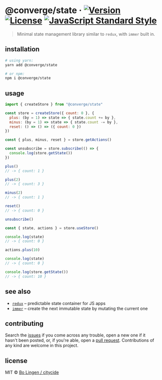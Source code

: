 # @converge/state &middot; [![Version](https://flat.badgen.net/npm/v/@converge/state)](https://www.npmjs.com/package/@converge/state) [![License](https://flat.badgen.net/npm/license/@converge/state)](https://www.npmjs.com/package/@converge/state) [![JavaScript Standard Style](https://flat.badgen.net/badge/code%20style/standard/green)](https://standardjs.com)

> Minimal state management library similar to `redux`, with `immer` built in.

## installation

```sh
# using yarn:
yarn add @converge/state

# or npm:
npm i @converge/state
```

## usage

```js
import { createStore } from "@converge/state"

const store = createStore({ count: 0 }, {
  plus: (by = 1) => state => { state.count += by },
  minus: (by = 1) => state => { state.count -= by },
  reset: () => () => ({ count: 0 })
})

const { plus, minus, reset } = store.getActions()

const unsubscribe = store.subscribe(() => {
  console.log(store.getState())
})

plus()
// -> { count: 1 }

plus(2)
// -> { count: 3 }

minus(2)
// -> { count: 1 }

reset()
// -> { count: 0 }

unsubscribe()

const { state, actions } = store.useStore()

console.log(state)
// -> { count: 0 }

actions.plus(10)

console.log(state)
// -> { count: 0 }

console.log(store.getState())
// -> { count: 10 }
```

## see also

* [`redux`][redux] &ndash; predictable state container for JS apps
* [`immer`][immer] &ndash; create the next immutable state by mutating the current one

## contributing

Search the [issues](https://github.com/converge/state) if you come
across any trouble, open a new one if it hasn't been posted, or, if you're
able, open a [pull request](https://help.github.com/articles/about-pull-requests/).
Contributions of any kind are welcome in this project.

## license

MIT © [Bo Lingen / citycide](https://github.com/citycide)

[redux]: https://github.com/reduxjs/redux
[immer]: https://github.com/immerjs/immer
